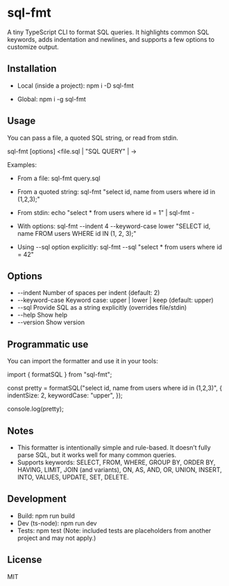 # sql-fmt

A tiny TypeScript CLI to format SQL queries. It highlights common SQL keywords, adds indentation and newlines, and supports a few options to customize output.

## Installation

- Local (inside a project):
  npm i -D sql-fmt

- Global:
  npm i -g sql-fmt

## Usage

You can pass a file, a quoted SQL string, or read from stdin.

sql-fmt [options] <file.sql | "SQL QUERY" | ->

Examples:
- From a file:
  sql-fmt query.sql

- From a quoted string:
  sql-fmt "select id, name from users where id in (1,2,3);"

- From stdin:
  echo "select * from users where id = 1" | sql-fmt -

- With options:
  sql-fmt --indent 4 --keyword-case lower "SELECT id, name FROM users WHERE id IN (1, 2, 3);"

- Using --sql option explicitly:
  sql-fmt --sql "select * from users where id = 42"

## Options
- --indent <n>        Number of spaces per indent (default: 2)
- --keyword-case <c>  Keyword case: upper | lower | keep (default: upper)
- --sql <query>       Provide SQL as a string explicitly (overrides file/stdin)
- --help              Show help
- --version           Show version

## Programmatic use

You can import the formatter and use it in your tools:

import { formatSQL } from "sql-fmt";

const pretty = formatSQL("select id, name from users where id in (1,2,3)", {
  indentSize: 2,
  keywordCase: "upper",
});

console.log(pretty);

## Notes
- This formatter is intentionally simple and rule-based. It doesn’t fully parse SQL, but it works well for many common queries.
- Supports keywords: SELECT, FROM, WHERE, GROUP BY, ORDER BY, HAVING, LIMIT, JOIN (and variants), ON, AS, AND, OR, UNION, INSERT, INTO, VALUES, UPDATE, SET, DELETE.

## Development
- Build: npm run build
- Dev (ts-node): npm run dev
- Tests: npm test (Note: included tests are placeholders from another project and may not apply.)

## License
MIT
